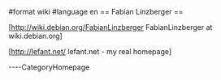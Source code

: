 \#format wiki \#language en == Fabian Linzberger ==

\[<http://wiki.debian.org/FabianLinzberger> FabianLinzberger at
wiki.debian.org\]

\[<http://lefant.net/> lefant.net - my real homepage\]

----CategoryHomepage
